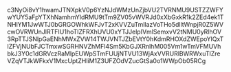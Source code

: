 c3NyOi8vY1hwamJTNXpkV0p6YzNJdWMzUnZjbVU2TVRNMU9USTZZWFYwYUY5aFpYTXhNamhmYldRMU9tTm9ZV05vWVRJd0xXbGxkR1k2ZEd4ek1TNHlYM1JwWTJ0bGRGOWhkWFJvT2xKVVZuTmllazVoTHo5dlltWnpjR0Z5WVcwOVRWUnJlRTFIU1hoTlZFRXhUVU0xYTJJelpIVmlSemxvV2tNMU0yRlhOV3RpTTJSNlpGaENhMWxZVW14TWJVNTJZbEVtY0hKdmRHOXdZWEpoYlQxTlZFVjNUbFJCTmxwSGRHNVZhMFl4Sm5KbGJXRnlhM005Vm1wTmVFMUVhbkJ3Y0c1dGRVczRaMlpEUWpSTmFUUjNTVU13WjAxVVRURlBWRWxuTlZreVZqVTJkWFkxV1MxcUptZHliM1Z3UFZOdVZucGtSa0o1WWpOb05RCg
